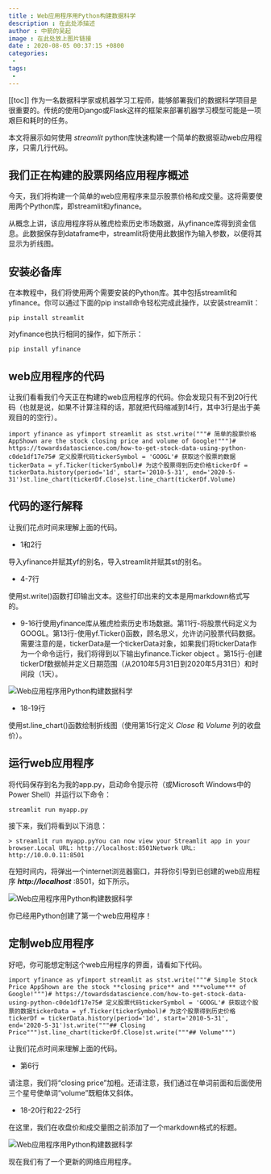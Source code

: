```yaml
---
title : Web应用程序用Python构建数据科学
description : 在此处添描述
author : 中箭的吴起
image : 在此处放上图片链接
date : 2020-08-05 00:37:15 +0800
categories:
 -
tags:
 -
---
```

[[toc]]
作为一名数据科学家或机器学习工程师，能够部署我们的数据科学项目是很重要的。传统的使用Django或Flask这样的框架来部署机器学习模型可能是一项艰巨和耗时的任务。

本文将展示如何使用 *streamlit* python库快速构建一个简单的数据驱动web应用程序，只需几行代码。

## **我们正在构建的股票网络应用程序概述**

今天，我们将构建一个简单的web应用程序来显示股票价格和成交量。这将需要使用两个Python库，即streamlit和yfinance。

从概念上讲，该应用程序将从雅虎检索历史市场数据，从yfinance库得到资金信息。此数据保存到dataframe中，streamlit将使用此数据作为输入参数，以便将其显示为折线图。

## **安装必备库**

在本教程中，我们将使用两个需要安装的Python库。其中包括streamlit和yfinance。你可以通过下面的pip install命令轻松完成此操作，以安装streamlit：

```
pip install streamlit
```

对yfinance也执行相同的操作，如下所示：

```
pip install yfinance
```

## **web应用程序的代码**

让我们看看我们今天正在构建的web应用程序的代码。你会发现只有不到20行代码（也就是说，如果不计算注释的话，那就把代码缩减到14行，其中3行是出于美观目的的空行）。

```
import yfinance as yfimport streamlit as stst.write("""# 简单的股票价格AppShown are the stock closing price and volume of Google!""")# https://towardsdatascience.com/how-to-get-stock-data-using-python-c0de1df17e75# 定义股票代码tickerSymbol = 'GOOGL'# 获取这个股票的数据tickerData = yf.Ticker(tickerSymbol)# 为这个股票得到历史价格tickerDf = tickerData.history(period='1d', start='2010-5-31', end='2020-5-31')st.line_chart(tickerDf.Close)st.line_chart(tickerDf.Volume)
```

## **代码的逐行解释**

让我们花点时间来理解上面的代码。

*   1和2行

导入yfinance并赋其yf的别名，导入streamlit并赋其st的别名。

*   4\-7行

使用st.write()函数打印输出文本。这些打印出来的文本是用markdown格式写的。

*   9\-16行使用yfinance库从雅虎检索历史市场数据。第11行\-将股票代码定义为GOOGL。第13行\-使用yf.Ticker()函数，顾名思义，允许访问股票代码数据。需要注意的是，tickerData是一个tickerData对象，如果我们将tickerData作为一个命令运行，我们将得到以下输出yfinance.Ticker object <GOOGL>。第15行\-创建tickerDf数据帧并定义日期范围（从2010年5月31日到2020年5月31日）和时间段（1天）。

![Web应用程序用Python构建数据科学](http://p1-tt.byteimg.com/large/pgc-image/26235cc339a94b6d8d3d53e5d3266b78?from=pc)

*   18\-19行

使用st.line\_chart()函数绘制折线图（使用第15行定义 *Close* 和 *Volume* 列的收盘价）。

## **运行web应用程序**

将代码保存到名为我的app.py，启动命令提示符（或Microsoft Windows中的Power Shell）并运行以下命令：

```
streamlit run myapp.py
```

接下来，我们将看到以下消息：

```
> streamlit run myapp.pyYou can now view your Streamlit app in your browser.Local URL: http://localhost:8501Network URL: http://10.0.0.11:8501
```

在短时间内，将弹出一个internet浏览器窗口，并将你引导到已创建的web应用程序 ***http://localhost*** :8501，如下所示。

![Web应用程序用Python构建数据科学](http://p1-tt.byteimg.com/large/pgc-image/35c2f9a1f5b14e07bd171db5481659e0?from=pc)

你已经用Python创建了第一个web应用程序！

## **定制web应用程序**

好吧，你可能想定制这个web应用程序的界面，请看如下代码。

```
import yfinance as yfimport streamlit as stst.write("""# Simple Stock Price AppShown are the stock **closing price** and ***volume*** of Google!""")# https://towardsdatascience.com/how-to-get-stock-data-using-python-c0de1df17e75# 定义股票代码tickerSymbol = 'GOOGL'# 获取这个股票的数据tickerData = yf.Ticker(tickerSymbol)# 为这个股票得到历史价格tickerDf = tickerData.history(period='1d', start='2010-5-31', end='2020-5-31')st.write("""## Closing Price""")st.line_chart(tickerDf.Close)st.write("""## Volume""")
```

让我们花点时间来理解上面的代码。

*   第6行

请注意，我们将“closing price”加粗。还请注意，我们通过在单词前面和后面使用三个星号使单词“volume”既粗体又斜体。

*   18\-20行和22\-25行

在这里，我们在收盘价和成交量图之前添加了一个markdown格式的标题。

![Web应用程序用Python构建数据科学](http://p6-tt.byteimg.com/large/pgc-image/691fe25360814f3e84ac0e540b0053b0?from=pc)

现在我们有了一个更新的网络应用程序。